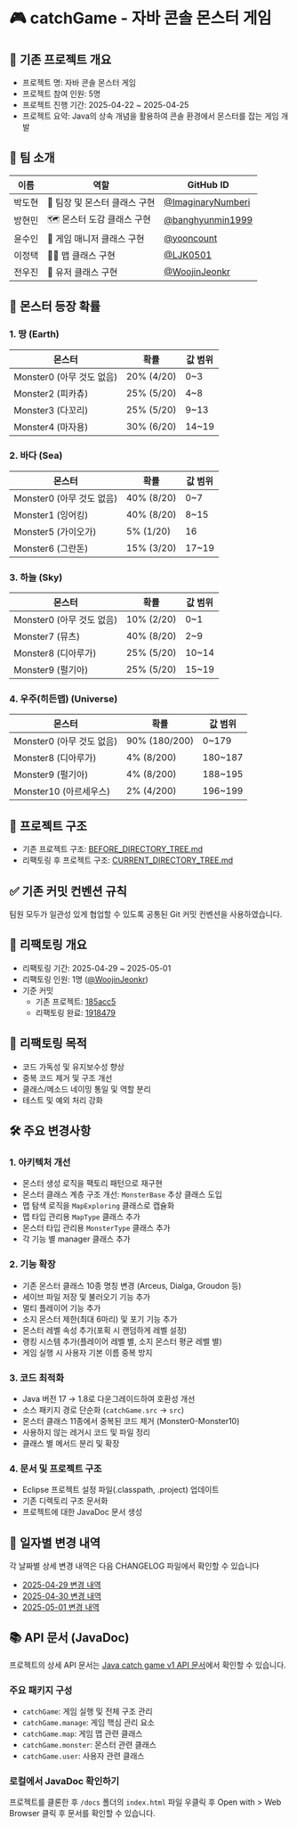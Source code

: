 # 🎮 catchGame - 자바 콘솔 몬스터 게임

## 🌱 기존 프로젝트 개요

- 프로젝트 명: 자바 콘솔 몬스터 게임
- 프로젝트 참여 인원: 5명
- 프로젝트 진행 기간: 2025-04-22 ~ 2025-04-25
- 프로젝트 요약: Java의 상속 개념을 활용하여 콘솔 환경에서 몬스터를 잡는 게임 개발

## 👥 팀 소개

| 이름   | 역할                   | GitHub ID                                                      |
|--------|------------------------|----------------------------------------------------------------|
| 박도현 | 🧠 팀장 및 몬스터 클래스 구현   | [@ImaginaryNumberi](https://github.com/ImaginaryNumberi)        |
| 방현민 | 🗺️ 몬스터 도감 클래스 구현     | [@banghyunmin1999](https://github.com/banghyunmin1999)          |
| 윤수인 | 👾 게임 매니저 클래스 구현     | [@yooncount](https://github.com/yooncount)                      |
| 이정택 | 🧍‍♂️ 맵 클래스 구현          | [@LJK0501](https://github.com/LJK0501)                          |
| 전우진 | 🧪 유저 클래스 구현           | [@WoojinJeonkr](https://github.com/WoojinJeonkr)                |

## 👾 몬스터 등장 확률

### 1. 땅 (Earth)

| 몬스터 | 확률 | 값 범위 |
|---------|------|---------|
| Monster0 (아무 것도 없음) | 20% (4/20) | 0~3 |
| Monster2 (피카츄) | 25% (5/20) | 4~8 |
| Monster3 (다꼬리) | 25% (5/20) | 9~13 |
| Monster4 (마자용) | 30% (6/20) | 14~19 |

### 2. 바다 (Sea)

| 몬스터 | 확률 | 값 범위 |
|---------|------|---------|
| Monster0 (아무 것도 없음) | 40% (8/20) | 0~7 |
| Monster1 (잉어킹) | 40% (8/20) | 8~15 |
| Monster5 (가이오가) | 5% (1/20) | 16 |
| Monster6 (그란돈) | 15% (3/20) | 17~19 |

### 3. 하늘 (Sky)

| 몬스터 | 확률 | 값 범위 |
|---------|------|---------|
| Monster0 (아무 것도 없음) | 10% (2/20) | 0~1 |
| Monster7 (뮤츠) | 40% (8/20) | 2~9 |
| Monster8 (디아루가) | 25% (5/20) | 10~14 |
| Monster9 (펄기아) | 25% (5/20) | 15~19 |

### 4. 우주(히든맵) (Universe)

| 몬스터 | 확률 | 값 범위 |
|---------|------|---------|
| Monster0 (아무 것도 없음) | 90% (180/200) | 0~179 |
| Monster8 (디아루가) | 4% (8/200) | 180~187 |
| Monster9 (펄기아) | 4% (8/200) | 188~195 |
| Monster10 (아르세우스) | 2% (4/200) | 196~199 |

## 📁 프로젝트 구조

- 기존 프로젝트 구조: [BEFORE_DIRECTORY_TREE.md](./doc/tree/BEFORE_DIRECTORY_TREE.md)
- 리팩토링 후 프로젝트 구조: [CURRENT_DIRECTORY_TREE.md](./doc/tree/CURRENT_DIRECTORY_TREE.md)

## ✅ 기존 커밋 컨벤션 규칙

팀원 모두가 일관성 있게 협업할 수 있도록 공통된 Git 커밋 컨벤션을 사용하였습니다.

## 🔄 리팩토링 개요

- 리팩토링 기간: 2025-04-29 ~ 2025-05-01
- 리팩토링 인원: 1명 ([@WoojinJeonkr](https://github.com/WoojinJeonkr))
- 기준 커밋
  - 기존 프로젝트: [185acc5](https://github.com/WoojinJeonkr/java-catch-game-v1/commit/185acc5c7d4d42123856484e6f2c69efd6f030c7)
  - 리팩토링 완료: [1918479](https://github.com/WoojinJeonkr/java-catch-game-v1/commit/1918479610ab837b240cc24dfd6154d67f608efa)

## 🎯 리팩토링 목적

- 코드 가독성 및 유지보수성 향상
- 중복 코드 제거 및 구조 개선
- 클래스/메소드 네이밍 통일 및 역할 분리
- 테스트 및 예외 처리 강화

## 🛠️ 주요 변경사항

### 1. 아키텍처 개선

- 몬스터 생성 로직을 팩토리 패턴으로 재구현
- 몬스터 클래스 계층 구조 개선: `MonsterBase` 추상 클래스 도입
- 맵 탐색 로직을 `MapExploring` 클래스로 캡슐화
- 맵 타입 관리용 `MapType` 클래스 추가
- 몬스터 타입 관리용 `MonsterType` 클래스 추가
- 각 기능 별 manager 클래스 추가

### 2. 기능 확장

- 기존 몬스터 클래스 10종 명칭 변경 (Arceus, Dialga, Groudon 등)
- 세이브 파일 저장 및 불러오기 기능 추가
- 멀티 플레이어 기능 추가
- 소지 몬스터 제한(최대 6마리) 및 포기 기능 추가
- 몬스터 레벨 속성 추가(포획 시 랜덤하게 레벨 설정)
- 랭킹 시스템 추가(플레이어 레벨 별, 소지 몬스터 평균 레벨 별)
- 게임 실행 시 사용자 기본 이름 중복 방지

### 3. 코드 최적화

- Java 버전 17 → 1.8로 다운그레이드하여 호환성 개선
- 소스 패키지 경로 단순화 (`catchGame.src` → `src`)
- 몬스터 클래스 11종에서 중복된 코드 제거 (Monster0-Monster10)
- 사용하지 않는 레거시 코드 및 파일 정리
- 클래스 별 메서드 분리 및 확장

### 4. 문서 및 프로젝트 구조

- Eclipse 프로젝트 설정 파일(.classpath, .project) 업데이트
- 기존 디렉토리 구조 문서화
- 프로젝트에 대한 JavaDoc 문서 생성

## 📝 일자별 변경 내역

각 날짜별 상세 변경 내역은 다음 CHANGELOG 파일에서 확인할 수 있습니다

- [2025-04-29 변경 내역](./doc/log/2025-04-29-changelog.md)
- [2025-04-30 변경 내역](./doc/log/2025-04-30-changelog.md)
- [2025-05-01 변경 내역](./doc/log/2025-05-01-changelog.md)

## 📚 API 문서 (JavaDoc)

프로젝트의 상세 API 문서는 [Java catch game v1 API 문서](https://woojinjeonkr.github.io/java-catch-game-v1/)에서 확인할 수 있습니다.

### 주요 패키지 구성

- `catchGame`: 게임 실행 및 전체 구조 관리
- `catchGame.manage`: 게임 핵심 관리 요소
- `catchGame.map`: 게임 맵 관련 클래스
- `catchGame.monster`: 몬스터 관련 클래스
- `catchGame.user`: 사용자 관련 클래스

### 로컬에서 JavaDoc 확인하기

프로젝트를 클론한 후 `/docs` 폴더의 `index.html` 파일 우클릭 후 Open with > Web Browser 클릭 후 문서를 확인할 수 있습니다.
